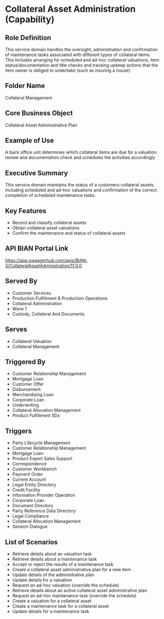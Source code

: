 # Collateral Asset Administration (Capability)

## Role Definition
This service domain handles the oversight, administration and confirmation of maintenance tasks associated with different types of collateral items. This includes arranging for scheduled and ad-hoc collateral valuations, item status/documentation and title checks and tracking upkeep actions that the item owner is obliged to undertake (such as insuring a house)

## Folder Name
Collateral Management

## Core Business Object
Collateral Asset Administrative Plan

## Example of Use
A back office unit determines which collateral items are due for a valuation review and documentation check and schedules the activities accordingly

## Executive Summary
This service domain maintains the status of a customers collateral assets, including scheduled and ad-hoc valuations and confirmation of the correct completion of scheduled maintenance tasks.

## Key Features
- Record and classify collateral assets
- Obtain collateral asset valuations
- Confirm the maintenance and status of collateral assets

## API BIAN Portal Link
https://app.swaggerhub.com/apis/BIAN-3/CollateralAssetAdministration/11.0.0

## Served By
- Customer Services
- Production Fulfillment & Production Operations
- Collateral Administration
- Wave 1
- Custody, Collateral And Documents

## Serves
- Collateral Valuation
- Collateral Management

## Triggered By
- Customer Relationship Management
- Mortgage Loan
- Customer Offer
- Disbursement
- Merchandising Loan
- Corporate Loan
- Underwriting
- Collateral Allocation Management
- Product Fulfillment SDs

## Triggers
- Party Lifecycle Management
- Customer Relationship Management
- Mortgage Loan
- Product Expert Sales Support
- Correspondence
- Customer Workbench
- Payment Order
- Current Account
- Legal Entity Directory
- Credit Facility
- Information Provider Operation
- Corporate Loan
- Document Directory
- Party Reference Data Directory
- Legal Compliance
- Collateral Allocation Management
- Session Dialogue

## List of Scenarios
- Retrieve details about an valuation task
- Retrieve details about a maintenance task
- Accept or reject the results of a maintenance task
- Create a collateral asset administrative plan for a new item
- Update details of the administrative plan
- Update details for a valuation
- Request an ad-hoc valuation (override the schedule)
- Retrieve details about an active collateral asset administrative plan
- Request an ad-hoc maintenance task (override the schedule)
- Create a valuation for a collateral asset
- Create a maintenance task for a collateral asset
- Update details for a maintenance task